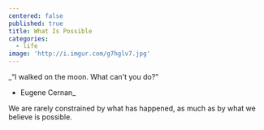 ```yaml
---
centered: false
published: true
title: What Is Possible
categories:
  - life
image: 'http://i.imgur.com/g7hglv7.jpg'
---
```

_“I walked on the moon. What can't you do?”
- Eugene Cernan_

We are rarely constrained 
by what has happened,
as much as by 
what we believe 
is possible.
